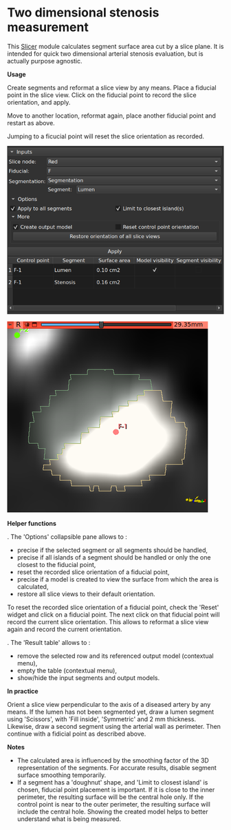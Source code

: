 # Two dimensional stenosis measurement

This [Slicer](https://www.slicer.org/) module calculates segment surface area cut by a slice plane. It is intended for quick two dimensional arterial stenosis evaluation, but is actually purpose agnostic.

**Usage**

Create segments and reformat a slice view by any means. Place a fiducial point in the slice view. Click on the fiducial point to record the slice orientation, and apply.

Move to another location, reformat again, place another fiducial point and restart as above.

Jumping to a ficucial point will reset the slice orientation as recorded.

![Module UI](StenosisMeasurement2D_0.png)

![Usage in slice view](StenosisMeasurement2D_1.png)

**Helper functions**

. The 'Options' collapsible pane allows to :

- precise if the selected segment or all segments should be handled,
- precise if all islands of a segment should be handled or only the one closest to the fiducial point,
- reset the recorded slice orientation of a fiducial point,
- precise if a model is created to view the surface from which the area is calculated,
- restore all slice views to their default orientation.

To reset the recorded slice orientation of a fiducial point, check the 'Reset' widget and click on a fiducial point. The next click on that fiducial point will record the current slice orientation. This allows to reformat a slice view again and record the current orientation.

. The 'Result table' allows to :

- remove the selected row and its referenced output model (contextual menu),
- empty the table (contextual menu),
- show/hide the input segments and output models.

**In practice**

Orient a slice view perpendicular to the axis of a diseased artery by any means. If the lumen has not been segmented yet, draw a lumen segment using 'Scissors', with 'Fill inside', 'Symmetric' and 2 mm thickness. Likewise, draw a second segment using the arterial wall as perimeter. Then continue with a fidicial point as described above.

**Notes**

- The calculated area is influenced by the smoothing factor of the 3D representation of the segments. For accurate results, disable segment surface smoothing temporarily.
- If a segment has a 'doughnut' shape, and 'Limit to closest island' is chosen, fiducial point placement is important. If it is close to the inner perimeter, the resulting surface will be the central hole only. If the control point is near to the outer perimeter, the resulting surface will include the central hole. Showing the created model helps to better understand what is being measured.

